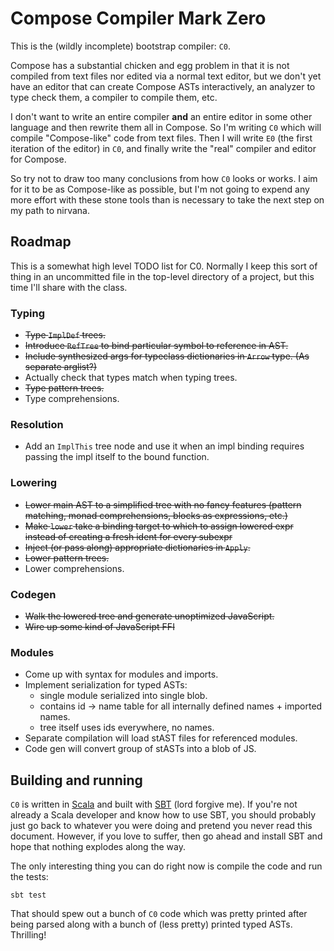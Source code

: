 # Compose Compiler Mark Zero

This is the (wildly incomplete) bootstrap compiler: `C0`.

Compose has a substantial chicken and egg problem in that it is not compiled from text files nor
edited via a normal text editor, but we don't yet have an editor that can create Compose ASTs
interactively, an analyzer to type check them, a compiler to compile them, etc.

I don't want to write an entire compiler **and** an entire editor in some other language and then
rewrite them all in Compose. So I'm writing `C0` which will compile "Compose-like" code from text
files. Then I will write `E0` (the first iteration of the editor) in `C0`, and finally write the
"real" compiler and editor for Compose.

So try not to draw too many conclusions from how `C0` looks or works. I aim for it to be as
Compose-like as possible, but I'm not going to expend any more effort with these stone tools than
is necessary to take the next step on my path to nirvana.

## Roadmap

This is a somewhat high level TODO list for C0. Normally I keep this sort of thing in an
uncommitted file in the top-level directory of a project, but this time I'll share with the class.

### Typing

- ~~Type `ImplDef` trees.~~
- ~~Introduce `RefTree` to bind particular symbol to reference in AST.~~
- ~~Include synthesized args for typeclass dictionaries in `Arrow` type. (As separate arglist?)~~
- Actually check that types match when typing trees.
- ~~Type pattern trees.~~
- Type comprehensions.

### Resolution

- Add an `ImplThis` tree node and use it when an impl binding requires passing the impl itself to
  the bound function.

### Lowering

- ~~Lower main AST to a simplified tree with no fancy features (pattern matching, monad
  comprehensions, blocks as expressions, etc.)~~
- ~~Make `lower` take a binding target to which to assign lowered expr instead of creating a
  fresh ident for every subexpr~~
- ~~Inject (or pass along) appropriate dictionaries in `Apply`.~~
- ~~Lower pattern trees.~~
- Lower comprehensions.

### Codegen

- ~~Walk the lowered tree and generate unoptimized JavaScript.~~
- ~~Wire up some kind of JavaScript FFI~~

### Modules

- Come up with syntax for modules and imports.
- Implement serialization for typed ASTs:
  - single module serialized into single blob.
  - contains id -> name table for all internally defined names + imported names.
  - tree itself uses ids everywhere, no names.
- Separate compilation will load stAST files for referenced modules.
- Code gen will convert group of stASTs into a blob of JS.

## Building and running

`C0` is written in [Scala] and built with [SBT] (lord forgive me). If you're not already a Scala
developer and know how to use SBT, you should probably just go back to whatever you were doing and
pretend you never read this document. However, if you love to suffer, then go ahead and install SBT
and hope that nothing explodes along the way.

The only interesting thing you can do right now is compile the code and run the tests:

```
sbt test
```

That should spew out a bunch of `C0` code which was pretty printed after being parsed along with a
bunch of (less pretty) printed typed ASTs. Thrilling!

[Scala]: http://www.scala-lang.org/
[SBT]: https://www.scala-sbt.org/
